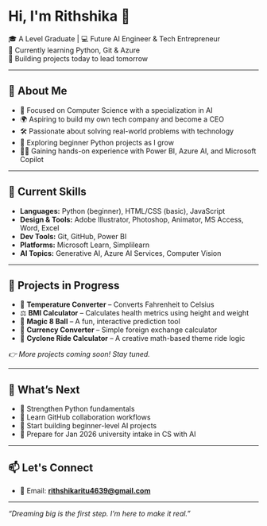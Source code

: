 # Hi, I'm Rithshika 👋

🎓 A Level Graduate | 💻 Future AI Engineer & Tech Entrepreneur  
🌱 Currently learning Python, Git & Azure  
🚀 Building projects today to lead tomorrow  

---

## 🧠 About Me
- 🔭 Focused on Computer Science with a specialization in AI  
- 🌍 Aspiring to build my own tech company and become a CEO  
- 🛠️ Passionate about solving real-world problems with technology  
- 🧪 Exploring beginner Python projects as I grow  
- 🧑‍💻 Gaining hands-on experience with Power BI, Azure AI, and Microsoft Copilot  

---

## 📌 Current Skills
- **Languages:** Python (beginner), HTML/CSS (basic), JavaScript  
- **Design & Tools:** Adobe Illustrator, Photoshop, Animator, MS Access, Word, Excel  
- **Dev Tools:** Git, GitHub, Power BI  
- **Platforms:** Microsoft Learn, Simplilearn  
- **AI Topics:** Generative AI, Azure AI Services, Computer Vision  

---

## 🔨 Projects in Progress
- 🧮 **Temperature Converter** – Converts Fahrenheit to Celsius  
- ⚖️ **BMI Calculator** – Calculates health metrics using height and weight  
- 🎲 **Magic 8 Ball** – A fun, interactive prediction tool  
- 💸 **Currency Converter** – Simple foreign exchange calculator  
- 🌊 **Cyclone Ride Calculator** – A creative math-based theme ride logic  

_👉 More projects coming soon! Stay tuned._  

---

## 🚧 What’s Next
- 🐍 Strengthen Python fundamentals  
- 🔧 Learn GitHub collaboration workflows  
- 🤖 Start building beginner-level AI projects  
- 💼 Prepare for Jan 2026 university intake in CS with AI  

---

## 📫 Let's Connect
- 📧 Email: **rithshikaritu4639@gmail.com**

---

_“Dreaming big is the first step. I’m here to make it real.”_
